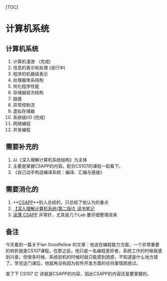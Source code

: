 [TOC]

# 计算机系统

## 计算机系统

1. 计算机漫游 （完成)
2. 信息的表示和处理 (进行中)
3. 程序的机器级表示
4. 处理器体系结构
5. 优化程序性能
6. 存储器层次结构
7. 链接
8. 异常控制流
9. 虚拟存储器
10. 系统级I/O (完成)
11. 网络编程
12. 并发编程



## 需要补充的

1. 以《深入理解计算机系统结构》为主体
2. 主要是掌握CSAPP的内容。配合CS107的课程一起看下。
3. 《自己动手构造编译系统：编译、汇编与链接》

## 需要消化的

1. **[CSAPP](https://github.com/vonzhou/CSAPP)**别人总结的，只总结了他认为的重点
2. [【深入理解计算机系统(第二版)】读书笔记](http://wdxtub.com/2016/03/26/csapp-book-note/)
3. [读薄 CSAPP](http://wdxtub.com/2016/04/16/thin-csapp-1/)  非常好，尤其是几个Lab 要仔细整理进来

## 备注

今天看到一篇关于Ian Goodfellow 的文章：他说在编程能力方面，一个非常重要的转折就是CS107课程。在那之前，他只是一名编程爱好者，系统工作的时候我感到兴奋，但很多时候，系统宕机的时候时就只能感到困惑，不知道是什么地方错了。学完这门课后，他就再没有因为软件开发方面的任何事情困惑过。

查了下 CS107 它 讲就是CSAPP的内容，因此CSAPP的内容还是要掌握的。
